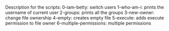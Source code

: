 Description for the scripts:
0-iam-betty: switch users
1-who-am-i: prints the username of current user
2-groups: prints all the groups
3-new-owner: change file ownership
4-empty: creates empty file
5-execute: adds execute permission to file owner
6-multiple-permissions: multiple permissions
